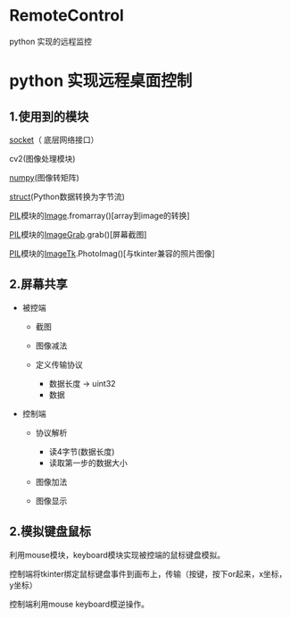 # RemoteControl
python 实现的远程监控
# python 实现远程桌面控制

## 1.使用到的模块

[socket](https://docs.python.org/zh-cn/3/library/socket.html?highlight=socket)（ 底层网络接口）

cv2(图像处理模块)

[numpy](https://numpy.org/)(图像转矩阵)

[struct](https://blog.csdn.net/qq_30638831/article/details/80421019)(Python数据转换为字节流)

[PIL](https://www.osgeo.cn/pillow/reference/)模块的[Image](https://www.osgeo.cn/pillow/reference/Image.html).fromarray()[array到image的转换]

[PIL](https://www.osgeo.cn/pillow/reference/)模块的[ImageGrab](https://www.osgeo.cn/pillow/reference/ImageGrab.html).grab()[屏幕截图]

[PIL](https://www.osgeo.cn/pillow/reference/)模块的[ImageTk](https://www.osgeo.cn/pillow/reference/ImageTk.html).PhotoImag()[与tkinter兼容的照片图像]

## 2.屏幕共享

- 被控端

  - 截图
  - 图像减法

  - 定义传输协议
    - 数据长度 -> uint32 
    - 数据

- 控制端

  - 协议解析
    - 读4字节(数据长度)
    - 读取第一步的数据大小

  - 图像加法
  - 图像显示

## 2.模拟键盘鼠标

利用mouse模块，keyboard模块实现被控端的鼠标键盘模拟。

控制端将tkinter绑定鼠标键盘事件到画布上，传输（按键，按下or起来，x坐标，y坐标）

控制端利用mouse keyboard模逆操作。

